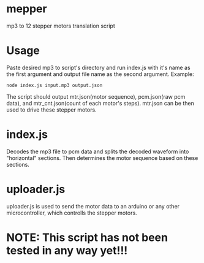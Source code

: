 # mepper
mp3 to 12 stepper motors translation script

# Usage
Paste desired mp3 to script's directory and run index.js with it's name as the first argument and output file name as the second argument.
Example:

    node index.js input.mp3 output.json

The script should output mtr.json(motor sequence), pcm.json(raw pcm data), and mtr_cnt.json(count of each motor's steps). mtr.json can be then used to drive these stepper motors.

# index.js
Decodes the mp3 file to pcm data and splits the decoded waveform into "horizontal" sections. Then determines the motor sequence based on these sections.

# uploader.js
uploader.js is used to send the motor data to an arduino or any other microcontroller, which controlls the stepper motors.

# NOTE: This script has not been tested in any way yet!!!